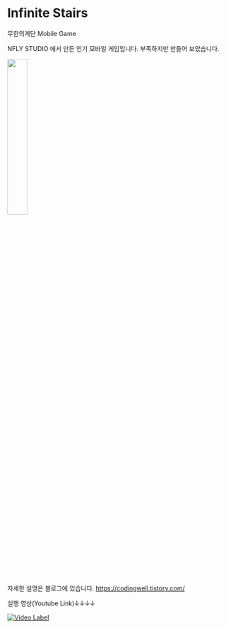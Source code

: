 # Infinite Stairs
 무한의계단 Mobile Game


NFLY STUDIO 에서 만든 인기 모바일 게임입니다.
부족하지만 만들어 보았습니다.

<img src="https://user-images.githubusercontent.com/60915285/78452771-37cdea80-76c8-11ea-81e9-20dd64f4c601.png" width="30%">

자세한 설명은 블로그에 있습니다.
https://codingwell.tistory.com/




실행 영상(Youtube Link)↓↓↓↓


[![Video Label](http://img.youtube.com/vi/1_qvZZplFsQ/0.jpg)](https://www.youtube.com/watch?v=1_qvZZplFsQ)
